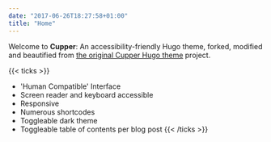 ```yaml
---
date: "2017-06-26T18:27:58+01:00"
title: "Home"
---
```


Welcome to **Cupper**: An accessibility-friendly Hugo theme, forked, modified and beautified from [the original Cupper Hugo theme](https://github.com/zwbetz-gh/cupper-hugo-theme) project.

{{< ticks >}}
* 'Human Compatible' Interface
* Screen reader and keyboard accessible
* Responsive
* Numerous shortcodes
* Toggleable dark theme
* Toggleable table of contents per blog post
{{< /ticks >}}

